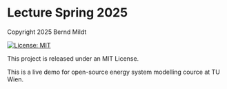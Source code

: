 # Lecture Spring 2025

Copyright 2025 Bernd Mildt

[![License: MIT](https://img.shields.io/badge/License-MIT-yellow.svg)](https://opensource.org/licenses/MIT)

This project is released under an MIT License.

This is a live demo for open-source energy system modelling cource at TU Wien. 

